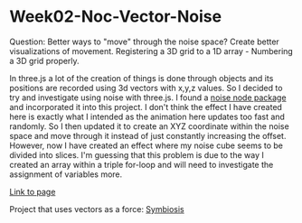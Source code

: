 # Week02-Noc-Vector-Noise 

Question: Better ways to "move" through the noise space? Create better visualizations of movement.
Registering a 3D grid to a 1D array - Numbering a 3D grid properly.

In three.js a lot of the creation of things is done through objects and its positions are recorded using 3d vectors with x,y,z values. So I decided to try and investigate using noise with three.js. I found a [noise node package](https://www.npmjs.com/package/simplex-noise?activeTab=readme) and incorporated it into this project. I don't think the effect I have created here is exactly what I intended as the animation here updates too fast and randomly. So I then updated it to create an XYZ coordinate within the noise space and move through it instead of just constantly increasing the offset. However, now I have created an effect where my noise cube seems to be divided into slices. I'm guessing that this problem is due to the way I created an array within a triple for-loop and will need to investigate the assignment of variables more.

[Link to page](https://dannoblem.github.io/Week02-Noc-Vector-Noise/)


Project that uses vectors as a force: [Symbiosis](https://github.com/DanNoblem/SymbiosisThreeJS)
